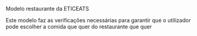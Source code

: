 Modelo restaurante da ETICEATS

Este modelo faz as verificações necessárias para garantir que o utilizador pode escolher a comida que quer do restaurante que quer
